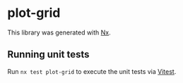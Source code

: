 # plot-grid

This library was generated with [Nx](https://nx.dev).

## Running unit tests

Run `nx test plot-grid` to execute the unit tests via [Vitest](https://vitest.dev/).
